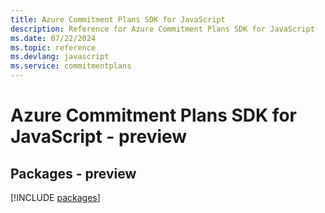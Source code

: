 ```yaml
---
title: Azure Commitment Plans SDK for JavaScript
description: Reference for Azure Commitment Plans SDK for JavaScript
ms.date: 07/22/2024
ms.topic: reference
ms.devlang: javascript
ms.service: commitmentplans
---
```

# Azure Commitment Plans SDK for JavaScript - preview
## Packages - preview
[!INCLUDE [packages](commitment-plans-index.md)]